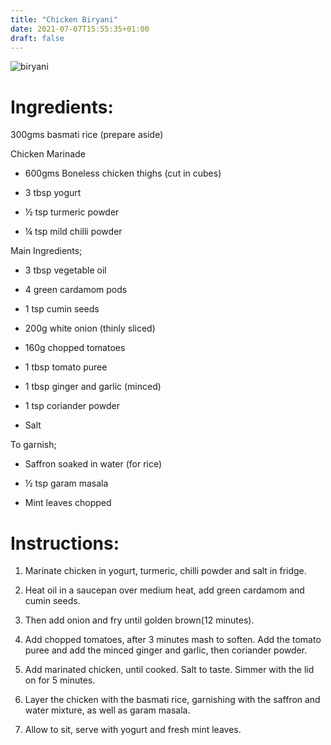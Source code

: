 ```yaml
---
title: "Chicken Biryani"
date: 2021-07-07T15:55:35+01:00
draft: false
---
```


![biryani](/images/biryani.jpg)


# Ingredients:

300gms basmati rice (prepare aside)
 
Chicken Marinade 

- 600gms Boneless chicken thighs (cut in cubes)

- 3 tbsp yogurt

- ½ tsp turmeric powder

- ¼ tsp mild chilli powder

Main Ingredients;

- 3 tbsp vegetable oil

- 4 green cardamom pods

- 1 tsp cumin seeds

- 200g white onion (thinly sliced)

- 160g chopped tomatoes

- 1 tbsp tomato puree

- 1 tbsp ginger and garlic (minced)

- 1 tsp coriander powder

- Salt

To garnish;

- Saffron soaked in water (for rice)

- ½ tsp garam masala

- Mint leaves chopped

# Instructions:

1. Marinate chicken in yogurt, turmeric, chilli powder and salt in fridge.

2. Heat oil in a saucepan over medium heat, add green cardamom and cumin seeds.

3. Then add onion and fry until golden brown(12 minutes). 

4. Add chopped tomatoes, after 3 minutes mash to soften. Add the tomato puree and add the minced ginger and garlic, then coriander powder.

5. Add marinated chicken, until cooked. Salt to taste. Simmer with the lid on for 5 minutes.

6. Layer the chicken with the basmati rice, garnishing with the saffron and water mixture, as well as garam masala.

7. Allow to sit, serve with yogurt and fresh mint leaves.
